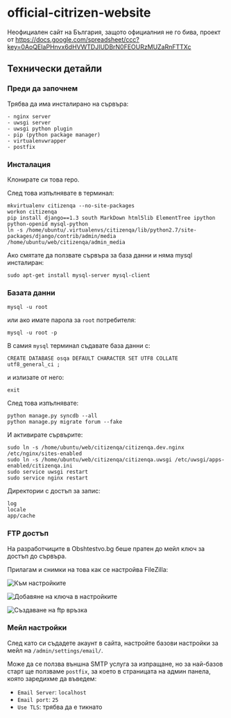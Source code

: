 official-citrizen-website
=========================

Неофициален сайт на България, защото официалния не го бива, проект от https://docs.google.com/spreadsheet/ccc?key=0AoQEIaPHnvx6dHVWTDJIUDBrN0FEOURzMUZaRnFTTXc


## Технически детайли


### Преди да започнем

Трябва да има инсталирано на сървъра:

    - nginx server
    - uwsgi server
    - uwsgi python plugin
    - pip (python package manager)
    - virtualenvwrapper
    - postfix
	
### Инсталация

Клонирате си това repo.

След това изпълнявате в терминал:

```
mkvirtualenv citizenqa --no-site-packages
workon citizenqa
pip install django==1.3 south MarkDown html5lib ElementTree ipython python-openid mysql-python
ln -s /home/ubuntu/.virtualenvs/citizenqa/lib/python2.7/site-packages/django/contrib/admin/media /home/ubuntu/web/citizenqa/admin_media
```

Ако смятате да ползвате сървъра за база данни и няма mysql инсталиран:

```
sudo apt-get install mysql-server mysql-client
```

### Базата данни
```
mysql -u root 
```

или ако имате парола за `root` потребителя:

```
mysql -u root -p
```

В самия `mysql` терминал съдавате база данни с:

```
CREATE DATABASE osqa DEFAULT CHARACTER SET UTF8 COLLATE utf8_general_ci ;
```
и излизате от него:

```
exit
```

След това  изпълнявате:

```
python manage.py syncdb --all
python manage.py migrate forum --fake
```

И активирате сървърите:

```
sudo ln -s /home/ubuntu/web/citizenqa/citizenqa.dev.nginx /etc/nginx/sites-enabled
sudo ln -s /home/ubuntu/web/citizenqa/citizenqa.uwsgi /etc/uwsgi/apps-enabled/citizenqa.ini
sudo service uwsgi restart
sudo service nginx restart
```

Директории с достъп за запис:

```
log
locale
app/cache
```

### FTP достъп

На разработчиците в Obshtestvo.bg беше пратен до мейл ключ за достъп до сървъра.

Прилагам и снимки на това как се настройва FileZilla:

![Към настройките](http://i41.tinypic.com/v62gi8.jpg)

![Добавяне на ключа в настройките](http://i42.tinypic.com/1d6xi.png)

![Създаване на ftp връзка](http://i43.tinypic.com/359ixht.png)

### Мейл настройки
След като си съдадете акаунт в сайта, настройте базови настройки за мейл на `/admin/settings/email/`.

Може да се ползва външна SMTP услуга за изпращане, но за най-базов старт ще ползваме `postfix`, за което
в страницата на админ панела, която заредихме да въведем:

 - `Email Server`: `localhost`
 - `Email port`: `25`
 - `Use TLS`: трябва да е тикнато


